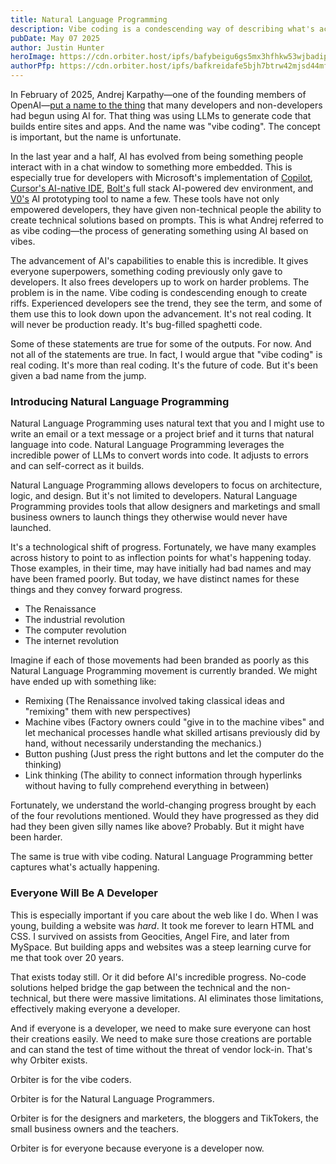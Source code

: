 ```yaml
---
title: Natural Language Programming
description: Vibe coding is a condescending way of describing what's actually natural language programming.
pubDate: May 07 2025
author: Justin Hunter
heroImage: https://cdn.orbiter.host/ipfs/bafybeigu6gs5mx3hfhkw53wjbadipqhls3gh6arogdnvn4ylswahewdaoi
authorPfp: https://cdn.orbiter.host/ipfs/bafkreidafe5bjh7btrw42mjsd44mfkq5zamonfgxr2p5dlatwod66ltjxq
---
```

In February of 2025, Andrej Karpathy—one of the founding members of OpenAI—[put a name to the thing](https://x.com/karpathy/status/1886192184808149383?lang=en) that many developers and non-developers had begun using AI for. That thing was using LLMs to generate code that builds entire sites and apps. And the name was "vibe coding". The concept is important, but the name is unfortunate.

In the last year and a half, AI has evolved from being something people interact with in a chat window to something more embedded. This is especially true for developers with Microsoft's implementation of [Copilot](https://copilot.microsoft.com), [Cursor's AI-native IDE](https://www.cursor.com/en), [Bolt's](https://bolt.new/) full stack AI-powered dev environment, and [V0's](https://v0.dev/) AI prototyping tool to name a few. These tools have not only empowered developers, they have given non-technical people the ability to create technical solutions based on prompts. This is what Andrej referred to as vibe coding—the process of generating something using AI based on vibes.

The advancement of AI's capabilities to enable this is incredible. It gives everyone superpowers, something coding previously only gave to developers. It also frees developers up to work on harder problems. The problem is in the name. Vibe coding is condescending enough to create riffs. Experienced developers see the trend, they see the term, and some of them use this to look down upon the advancement. It's not real coding. It will never be production ready. It's bug-filled spaghetti code.

Some of these statements are true for some of the outputs. For now. And not all of the statements are true. In fact, I would argue that "vibe coding" is real coding. It's more than real coding. It's the future of code. But it's been given a bad name from the jump.

### Introducing Natural Language Programming

Natural Language Programming uses natural text that you and I might use to write an email or a text message or a project brief and it turns that natural language into code. Natural Language Programming leverages the incredible power of LLMs to convert words into code. It adjusts to errors and can self-correct as it builds.

Natural Language Programming allows developers to focus on architecture, logic, and design. But it's not limited to developers. Natural Language Programming provides tools that allow designers and marketings and small business owners to launch things they otherwise would never have launched.

It's a technological shift of progress. Fortunately, we have many examples across history to point to as inflection points for what's happening today. Those examples, in their time, may have initially had bad names and may have been framed poorly. But today, we have distinct names for these things and they convey forward progress.

* The Renaissance
* The industrial revolution
* The computer revolution
* The internet revolution

Imagine if each of those movements had been branded as poorly as this Natural Language Programming movement is currently branded. We might have ended up with something like:

* Remixing (The Renaissance involved taking classical ideas and "remixing" them with new perspectives)
* Machine vibes (Factory owners could "give in to the machine vibes" and let mechanical processes handle what skilled artisans previously did by hand, without necessarily understanding the mechanics.)
* Button pushing (Just press the right buttons and let the computer do the thinking)
* Link thinking (The ability to connect information through hyperlinks without having to fully comprehend everything in between)

Fortunately, we understand the world-changing progress brought by each of the four revolutions mentioned. Would they have progressed as they did had they been given silly names like above? Probably. But it might have been harder.

The same is true with vibe coding. Natural Language Programming better captures what's actually happening.

### Everyone Will Be A Developer

This is especially important if you care about the web like I do. When I was young, building a website was _hard_. It took me forever to learn HTML and CSS. I survived on assists from Geocities, Angel Fire, and later from MySpace. But building apps and websites was a steep learning curve for me that took over 20 years.

That exists today still. Or it did before AI's incredible progress. No-code solutions helped bridge the gap between the technical and the non-technical, but there were massive limitations. AI eliminates those limitations, effectively making everyone a developer.

And if everyone is a developer, we need to make sure everyone can host their creations easily. We need to make sure those creations are portable and can stand the test of time without the threat of vendor lock-in. That's why Orbiter exists.

Orbiter is for the vibe coders.

Orbiter is for the Natural Language Programmers.

Orbiter is for the designers and marketers, the bloggers and TikTokers, the small business owners and the teachers.

Orbiter is for everyone because everyone is a developer now.
